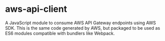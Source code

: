 # aws-api-client
A JavaScript module to consume AWS API Gateway endpoints using AWS SDK. This is the same code generated by AWS, but packaged to be used as ES6 modules compatible with bundlers like Webpack.
